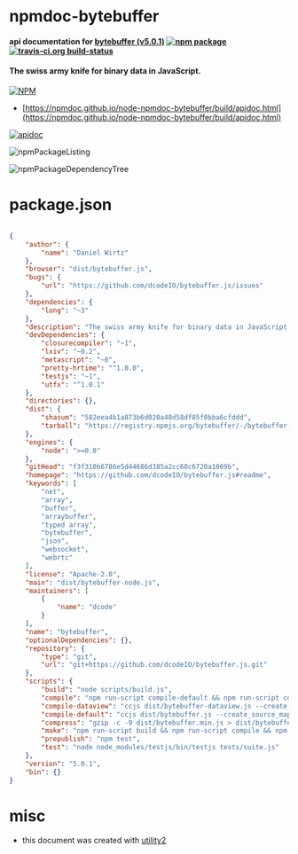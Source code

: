 # npmdoc-bytebuffer

#### api documentation for  [bytebuffer (v5.0.1)](https://github.com/dcodeIO/bytebuffer.js#readme)  [![npm package](https://img.shields.io/npm/v/npmdoc-bytebuffer.svg?style=flat-square)](https://www.npmjs.org/package/npmdoc-bytebuffer) [![travis-ci.org build-status](https://api.travis-ci.org/npmdoc/node-npmdoc-bytebuffer.svg)](https://travis-ci.org/npmdoc/node-npmdoc-bytebuffer)

#### The swiss army knife for binary data in JavaScript.

[![NPM](https://nodei.co/npm/bytebuffer.png?downloads=true&downloadRank=true&stars=true)](https://www.npmjs.com/package/bytebuffer)

- [https://npmdoc.github.io/node-npmdoc-bytebuffer/build/apidoc.html](https://npmdoc.github.io/node-npmdoc-bytebuffer/build/apidoc.html)

[![apidoc](https://npmdoc.github.io/node-npmdoc-bytebuffer/build/screenCapture.buildCi.browser.%252Ftmp%252Fbuild%252Fapidoc.html.png)](https://npmdoc.github.io/node-npmdoc-bytebuffer/build/apidoc.html)

![npmPackageListing](https://npmdoc.github.io/node-npmdoc-bytebuffer/build/screenCapture.npmPackageListing.svg)

![npmPackageDependencyTree](https://npmdoc.github.io/node-npmdoc-bytebuffer/build/screenCapture.npmPackageDependencyTree.svg)



# package.json

```json

{
    "author": {
        "name": "Daniel Wirtz"
    },
    "browser": "dist/bytebuffer.js",
    "bugs": {
        "url": "https://github.com/dcodeIO/bytebuffer.js/issues"
    },
    "dependencies": {
        "long": "~3"
    },
    "description": "The swiss army knife for binary data in JavaScript.",
    "devDependencies": {
        "closurecompiler": "~1",
        "lxiv": "~0.2",
        "metascript": "~0",
        "pretty-hrtime": "^1.0.0",
        "testjs": "~1",
        "utfx": "^1.0.1"
    },
    "directories": {},
    "dist": {
        "shasum": "582eea4b1a873b6d020a48d58df85f0bba6cfddd",
        "tarball": "https://registry.npmjs.org/bytebuffer/-/bytebuffer-5.0.1.tgz"
    },
    "engines": {
        "node": ">=0.8"
    },
    "gitHead": "f3f310b6786e5d44686d385a2cc60c6720a1069b",
    "homepage": "https://github.com/dcodeIO/bytebuffer.js#readme",
    "keywords": [
        "net",
        "array",
        "buffer",
        "arraybuffer",
        "typed array",
        "bytebuffer",
        "json",
        "websocket",
        "webrtc"
    ],
    "license": "Apache-2.0",
    "main": "dist/bytebuffer-node.js",
    "maintainers": [
        {
            "name": "dcode"
        }
    ],
    "name": "bytebuffer",
    "optionalDependencies": {},
    "repository": {
        "type": "git",
        "url": "git+https://github.com/dcodeIO/bytebuffer.js.git"
    },
    "scripts": {
        "build": "node scripts/build.js",
        "compile": "npm run-script compile-default && npm run-script compile-dataview",
        "compile-dataview": "ccjs dist/bytebuffer-dataview.js --create_source_map=dist/bytebuffer-dataview.min.map --externs=externs/minimal-env.js --externs=node_modules/long/externs/long.js > dist/bytebuffer-dataview.min.js",
        "compile-default": "ccjs dist/bytebuffer.js --create_source_map=dist/bytebuffer.min.map --externs=externs/minimal-env.js --externs=node_modules/long/externs/long.js > dist/bytebuffer.min.js",
        "compress": "gzip -c -9 dist/bytebuffer.min.js > dist/bytebuffer.min.js.gz && gzip -c -9 dist/bytebuffer-dataview.min.js > dist/bytebuffer-dataview.min.js.gz",
        "make": "npm run-script build && npm run-script compile && npm run-script compress && npm test",
        "prepublish": "npm test",
        "test": "node node_modules/testjs/bin/testjs tests/suite.js"
    },
    "version": "5.0.1",
    "bin": {}
}
```



# misc
- this document was created with [utility2](https://github.com/kaizhu256/node-utility2)
